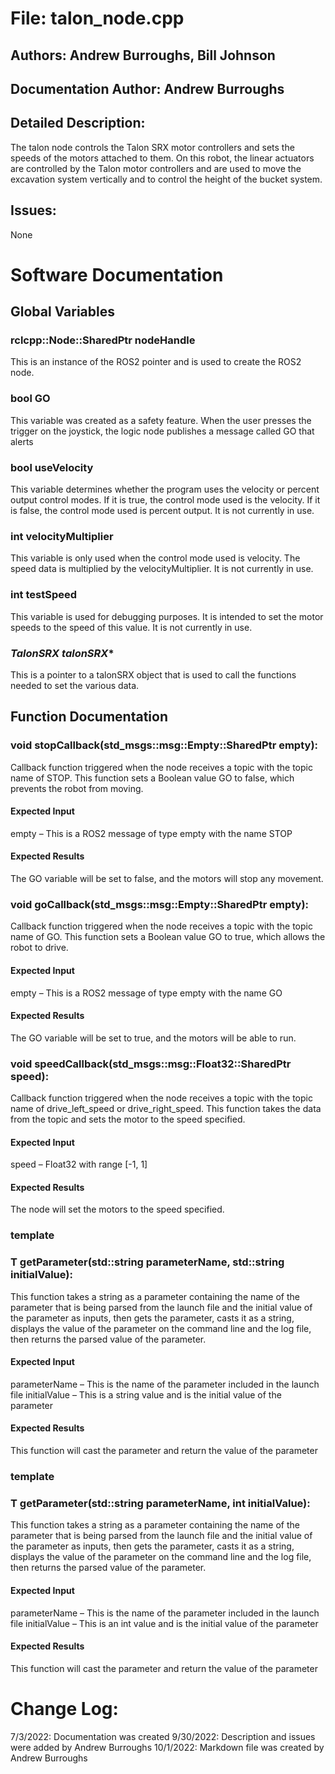# File: talon_node.cpp
## Authors: Andrew Burroughs, Bill Johnson
## Documentation Author: Andrew Burroughs
## Detailed Description: 
The talon node controls the Talon SRX motor controllers and sets the speeds of the motors attached to them.  On this robot, the linear actuators are controlled by the Talon motor controllers and are used to move the excavation system vertically and to control the height of the bucket system.

## Issues:
None

# Software Documentation
## Global Variables
### **rclcpp::Node::SharedPtr nodeHandle**
This is an instance of the ROS2 pointer and is used to create the ROS2 node.

### **bool GO**
This variable was created as a safety feature.  When the user presses the trigger on the joystick, the logic node publishes a message called GO that alerts

### **bool useVelocity**
This variable determines whether the program uses the velocity or percent output control modes.  If it is true, the control mode used is the velocity.  If it is false, the control mode used is percent output.  It is not currently in use.

### **int velocityMultiplier**
This variable is only used when the control mode used is velocity.  The speed data is multiplied by the velocityMultiplier.  It is not currently in use.

### **int testSpeed**
This variable is used for debugging purposes.  It is intended to set the motor speeds to the speed of this value.  It is not currently in use.

### **TalonSRX* talonSRX**
This is a pointer to a talonSRX object that is used to call the functions needed to set the various data.

## Function Documentation
### **void stopCallback**(std_msgs::msg::Empty::SharedPtr empty):
Callback function triggered when the node receives a topic with the topic name of STOP.  This function sets a Boolean value GO to false, which prevents the robot from moving.
#### Expected Input
empty – This is a ROS2 message of type empty with the name STOP
#### Expected Results
The GO variable will be set to false, and the motors will stop any movement.

### **void goCallback**(std_msgs::msg::Empty::SharedPtr empty):
Callback function triggered when the node receives a topic with the topic name of GO.  This function sets a Boolean value GO to true, which allows the robot to drive.
#### Expected Input
empty – This is a ROS2 message of type empty with the name GO
#### Expected Results
The GO variable will be set to true, and the motors will be able to run.

### **void speedCallback**(std_msgs::msg::Float32::SharedPtr speed):
Callback function triggered when the node receives a topic with the topic name of drive_left_speed or drive_right_speed.  This function takes the data from the topic and sets the motor to the speed specified.
#### Expected Input
speed – Float32 with range [-1, 1]
#### Expected Results
The node will set the motors to the speed specified.

### **template <typename T>**
### **T getParameter**(std::string parameterName, std::string initialValue):
This function takes a string as a parameter containing the name of the parameter that is being parsed from the launch file and the initial value of the parameter as inputs, then gets the parameter, casts it as a string, displays the value of the parameter on the command line and the log file, then returns the parsed value of the parameter.
#### Expected Input
parameterName – This is the name of the parameter included in the launch file
initialValue – This is a string value and is the initial value of the parameter
#### Expected Results
This function will cast the parameter and return the value of the parameter

### **template <typename T>**
### **T getParameter**(std::string parameterName, int initialValue):
This function takes a string as a parameter containing the name of the parameter that is being parsed from the launch file and the initial value of the parameter as inputs, then gets the parameter, casts it as a string, displays the value of the parameter on the command line and the log file, then returns the parsed value of the parameter.
#### Expected Input
parameterName – This is the name of the parameter included in the launch file
initialValue – This is an int value and is the initial value of the parameter
#### Expected Results
This function will cast the parameter and return the value of the parameter

# Change Log:
7/3/2022: Documentation was created
9/30/2022: Description and issues were added by Andrew Burroughs
10/1/2022: Markdown file was created by Andrew Burroughs